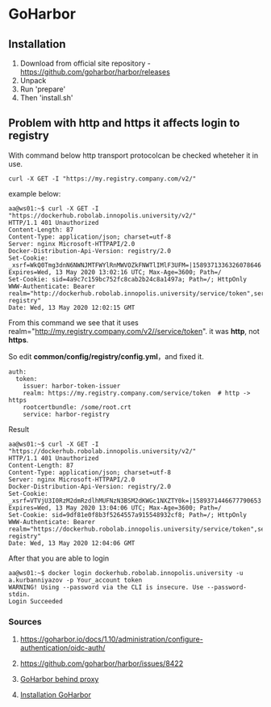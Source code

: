 # GoHarbor

## Installation

1. Download from official site repository - https://github.com/goharbor/harbor/releases
2. Unpack
3. Run 'prepare'
4. Then 'install.sh'



## Problem with http and https it affects login to registry

With command below http transport  protocolcan be checked wheteher it in use.

`curl -X GET -I "https://my.registry.company.com/v2/"`

example below:

```
aa@ws01:~$ curl -X GET -I  "https://dockerhub.robolab.innopolis.university/v2/"
HTTP/1.1 401 Unauthorized
Content-Length: 87
Content-Type: application/json; charset=utf-8
Server: nginx Microsoft-HTTPAPI/2.0
Docker-Distribution-Api-Version: registry/2.0
Set-Cookie: _xsrf=WkQ0Tmg3dnN6NWNJMTFWYlRnMWVOZkFNWTlIMlF3UFM=|1589371336326078646|7d083411e882667b81c753fd90bc43bec79c84daa489d504895efa616c2be0c2; Expires=Wed, 13 May 2020 13:02:16 UTC; Max-Age=3600; Path=/
Set-Cookie: sid=4a9c7c159bc752fc8cab2b24c8a1497a; Path=/; HttpOnly
WWW-Authenticate: Bearer realm="http://dockerhub.robolab.innopolis.university/service/token",service="harbor-registry"
Date: Wed, 13 May 2020 12:02:15 GMT

```
From this command we see that it uses  realm="http://my.registry.company.com/v2//service/token". it was **http**, not **https**.

So edit **common/config/registry/config.yml**，and fixed it.
```
auth:
  token:
    issuer: harbor-token-issuer
    realm: https://my.registry.company.com/service/token  # http -> https
    rootcertbundle: /some/root.crt
    service: harbor-registry
```


Result 

```
aa@ws01:~$ curl -X GET -I  "https://dockerhub.robolab.innopolis.university/v2/"
HTTP/1.1 401 Unauthorized
Content-Length: 87
Content-Type: application/json; charset=utf-8
Server: nginx Microsoft-HTTPAPI/2.0
Docker-Distribution-Api-Version: registry/2.0
Set-Cookie: _xsrf=VTVjU3I0RzM2dmRzdlhMUFNzN3BSM2dKWGc1NXZTY0k=|1589371446677790653|30777e780bdc482b783812aecfcdd0fd5ec08ec5df2de13f0eb795d86abcad7a; Expires=Wed, 13 May 2020 13:04:06 UTC; Max-Age=3600; Path=/
Set-Cookie: sid=9df81e0f8b3f5264557a915548932cf8; Path=/; HttpOnly
WWW-Authenticate: Bearer realm="https://dockerhub.robolab.innopolis.university/service/token",service="harbor-registry"
Date: Wed, 13 May 2020 12:04:06 GMT

```

After that you are able to login

```
aa@ws01:~$ docker login dockerhub.robolab.innopolis.university -u a.kurbanniyazov -p Your_account token
WARNING! Using --password via the CLI is insecure. Use --password-stdin.
Login Succeeded

```


### Sources

1. https://goharbor.io/docs/1.10/administration/configure-authentication/oidc-auth/

2. https://github.com/goharbor/harbor/issues/8422

3. [GoHarbor behind proxy](https://github.com/goharbor/harbor/issues/6405)

4. [Installation GoHarbor](https://computingforgeeks.com/how-to-install-harbor-docker-image-registry-on-centos-debian-ubuntu/)



